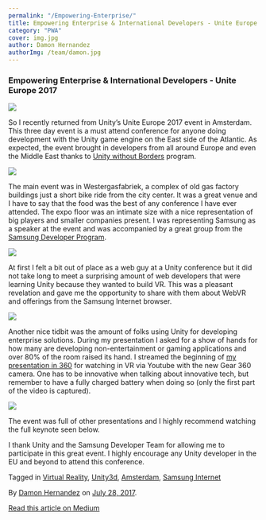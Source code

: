 ```yaml
---
permalink: "/Empowering-Enterprise/"
title: Empowering Enterprise & International Developers - Unite Europe 2017
category: "PWA"
cover: img.jpg
author: Damon Hernandez
authorImg: /team/damon.jpg
---
```


### Empowering Enterprise & International Developers - Unite Europe 2017

![](https://cdn-images-1.medium.com/max/800/1*TCeDG75eYONL4NarR1DKnw.jpeg)

So I recently returned from Unity’s Unite Europe 2017 event in Amsterdam. This three day event is a must attend conference for anyone doing development with the Unity game engine on the East side of the Atlantic. As expected, the event brought in developers from all around Europe and even the Middle East thanks to [Unity without Borders](https://unity3d.com/unity-without-borders) program.

![](https://cdn-images-1.medium.com/max/800/1*I1Qzru-BE_MxtJcyREw2yg.jpeg)

The main event was in Westergasfabriek, a complex of old gas factory buildings just a short bike ride from the city center. It was a great venue and I have to say that the food was the best of any conference I have ever attended. The expo floor was an intimate size with a nice representation of big players and smaller companies present. I was representing Samsung as a speaker at the event and was accompanied by a great group from the [Samsung Developer Program](http://developer.samsung.com/home.do).

![](https://cdn-images-1.medium.com/max/800/1*LL2TjkEaE6lGvrI_9kEIyg.jpeg)

At first I felt a bit out of place as a web guy at a Unity conference but it did not take long to meet a surprising amount of web developers that were learning Unity because they wanted to build VR. This was a pleasant revelation and gave me the opportunity to share with them about WebVR and offerings from the Samsung Internet browser.

![](https://cdn-images-1.medium.com/max/800/1*UVRT_9XW6nRSVVKnkDnhCg.jpeg)

Another nice tidbit was the amount of folks using Unity for developing enterprise solutions. During my presentation I asked for a show of hands for how many are developing non-entertainment or gaming applications and over 80% of the room raised its hand. I streamed the beginning of [my presentation in 360](https://www.youtube.com/watch?v=UjNntuLfDUk) for watching in VR via Youtube with the new Gear 360 camera. One has to be innovative when talking about innovative tech, but remember to have a fully charged battery when doing so (only the first part of the video is captured).

![](https://cdn-images-1.medium.com/max/800/1*ia2LchXd__0iKS3ZYRn17g.jpeg)

The event was full of other presentations and I highly recommend watching the full keynote seen below.

I thank Unity and the Samsung Developer Team for allowing me to participate in this great event. I highly encourage any Unity developer in the EU and beyond to attend this conference.

Tagged in [Virtual Reality](https://medium.com/tag/virtual-reality), [Unity3d](https://medium.com/tag/unity3d), [Amsterdam](https://medium.com/tag/amsterdam), [Samsung Internet](https://medium.com/tag/samsung-internet)

By [Damon Hernandez](https://medium.com/@MetaverseOne) on [July 28, 2017](https://medium.com/p/d75f64f3e32f).

[Read this article on Medium](https://medium.com/@MetaverseOne/empowering-enterprise-international-developers-unite-europe-2017-d75f64f3e32f)
